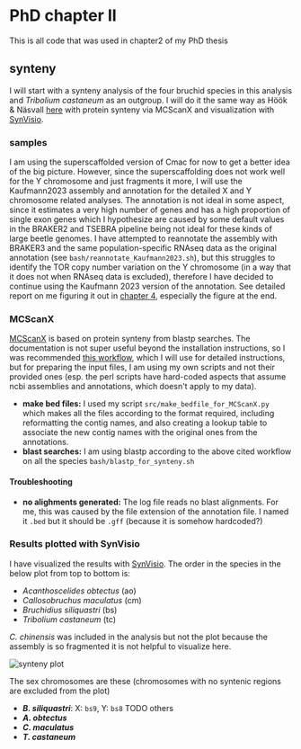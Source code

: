 # PhD chapter II
This is all code that was used in chapter2 of my PhD thesis

## synteny

I will start with a synteny analysis of the four bruchid species in this analysis and *Tribolium castaneum* as an outgroup. I will do it the same way as Höök & Näsvall [here](https://doi.org/10.1007/s10577-023-09713-z) with protein synteny via MCScanX and visualization with [SynVisio](https://synvisio.github.io/#/).

### samples

I am using the superscaffolded version of Cmac for now to get a better idea of the big picture. However, since the superscaffolding does not work well for the Y chromosome and just fragments it more, I will use the Kaufmann2023 assembly and annotation for the detailed X and Y chromosome related analyses. The annotation is not ideal in some aspect, since it estimates a very high number of genes and has a high proportion of single exon genes which I hypothesize are caused by some default values in the BRAKER2 and TSEBRA pipeline being not ideal for these kinds of large beetle genomes. I have attempted to reannotate the assembly with BRAKER3 and the same population-specific RNAseq data as the original annotation (see `bash/reannotate_Kaufmann2023.sh`), but this struggles to identify the TOR copy number variation on the Y chromosome (in a way that it does not when RNAseq data is excluded), therefore I have decided to continue using the Kaufmann 2023 version of the annotation. See detailed report on me figuring it out in [chapter 4](https://github.com/milena-t/PhD_chapter4/blob/main/mTOR_annotation/mTOR_notes.md), especially the figure at the end.

### MCScanX

[MCScanX](https://github.com/wyp1125/MCScanX) is based on protein synteny from blastp searches. The documentation is not super useful beyond the installation instructions, so I was recommended [this workflow](https://www.nature.com/articles/s41596-024-00968-2#Sec29), which I will use for detailed instructions, but for preparing the input files, I am using my own scripts and not their provided ones (esp. the perl scripts have hard-coded aspects that assume ncbi assemblies and annotations, which doesn't apply to my data).

* **make bed files:** I used my script `src/make_bedfile_for_MCScanX.py` which makes all the files according to the format required, including reformatting the contig names, and also creating a lookup table to associate the new contig names with the original ones from the annotations.
*  **blast searches:** I am using blastp according to the above cited workflow on all the species `bash/blastp_for_synteny.sh`  

#### Troubleshooting

* **no alighments generated:** The log file reads no blast alignments. For me, this was caused by the file extension of the annotation file. I named it `.bed` but it should be `.gff` (because it is somehow hardcoded?)

### Results plotted with SynVisio

I have visualized the results with [SynVisio](https://synvisio.github.io/#/).
The order in the species in the below plot from top to bottom is:

* *Acanthoscelides obtectus* (ao)
* *Callosobruchus maculatus* (cm)
* *Bruchidius siliquastri* (bs)
* *Tribolium castaneum* (tc)
  
*C. chinensis* was included in the analysis but not the plot because the assembly is so fragmented it is not helpful to visualize here.

![synteny plot](data/images/synvisio_plot.png)

The sex chromosomes are these (chromosomes with no syntenic regions are excluded from the plot)

* ***B. siliquastri***: X: `bs9`, Y: `bs8`
TODO others
* ***A. obtectus***
* ***C. maculatus***
* ***T. castaneum***